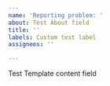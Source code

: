 ```yaml
---
name: 'Reporting problem: '
about: Test About field
title: ''
labels: Custom test label
assignees: ''

---
```


Test Template content field

